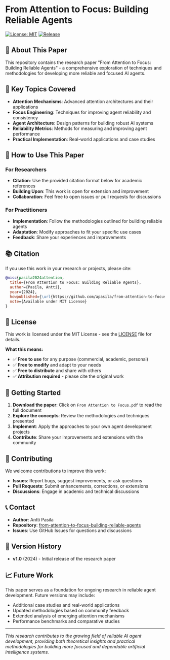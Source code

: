# From Attention to Focus: Building Reliable Agents

[![License: MIT](https://img.shields.io/badge/License-MIT-yellow.svg)](https://opensource.org/licenses/MIT)
[![Release](https://img.shields.io/badge/release-v1.0-blue.svg)](https://github.com/apasila/from-attention-to-focus-building-reliable-agents/releases/tag/v1.0)

## 📄 About This Paper

This repository contains the research paper "From Attention to Focus: Building Reliable Agents" - a comprehensive exploration of techniques and methodologies for developing more reliable and focused AI agents.

## 🎯 Key Topics Covered

- **Attention Mechanisms**: Advanced attention architectures and their applications
- **Focus Engineering**: Techniques for improving agent reliability and consistency
- **Agent Architecture**: Design patterns for building robust AI systems
- **Reliability Metrics**: Methods for measuring and improving agent performance
- **Practical Implementation**: Real-world applications and case studies

## 📖 How to Use This Paper

### For Researchers
- **Citation**: Use the provided citation format below for academic references
- **Building Upon**: This work is open for extension and improvement
- **Collaboration**: Feel free to open issues or pull requests for discussions

### For Practitioners
- **Implementation**: Follow the methodologies outlined for building reliable agents
- **Adaptation**: Modify approaches to fit your specific use cases
- **Feedback**: Share your experiences and improvements

## 📚 Citation

If you use this work in your research or projects, please cite:

```bibtex
@misc{pasila2024attention,
  title={From Attention to Focus: Building Reliable Agents},
  author={Pasila, Antti},
  year={2024},
  howpublished={\url{https://github.com/apasila/from-attention-to-focus-building-reliable-agents}},
  note={Available under MIT License}
}
```

## 📄 License

This work is licensed under the MIT License - see the [LICENSE](LICENSE) file for details.

**What this means:**
- ✅ **Free to use** for any purpose (commercial, academic, personal)
- ✅ **Free to modify** and adapt to your needs
- ✅ **Free to distribute** and share with others
- ✅ **Attribution required** - please cite the original work

## 🚀 Getting Started

1. **Download the paper**: Click on `From Attention to Focus.pdf` to read the full document
2. **Explore the concepts**: Review the methodologies and techniques presented
3. **Implement**: Apply the approaches to your own agent development projects
4. **Contribute**: Share your improvements and extensions with the community

## 🤝 Contributing

We welcome contributions to improve this work:

- **Issues**: Report bugs, suggest improvements, or ask questions
- **Pull Requests**: Submit enhancements, corrections, or extensions
- **Discussions**: Engage in academic and technical discussions

## 📞 Contact

- **Author**: Antti Pasila
- **Repository**: [from-attention-to-focus-building-reliable-agents](https://github.com/apasila/from-attention-to-focus-building-reliable-agents)
- **Issues**: Use GitHub Issues for questions and discussions

## 🔄 Version History

- **v1.0** (2024) - Initial release of the research paper

## 📈 Future Work

This paper serves as a foundation for ongoing research in reliable agent development. Future versions may include:

- Additional case studies and real-world applications
- Updated methodologies based on community feedback
- Extended analysis of emerging attention mechanisms
- Performance benchmarks and comparative studies

---

*This research contributes to the growing field of reliable AI agent development, providing both theoretical insights and practical methodologies for building more focused and dependable artificial intelligence systems.*
